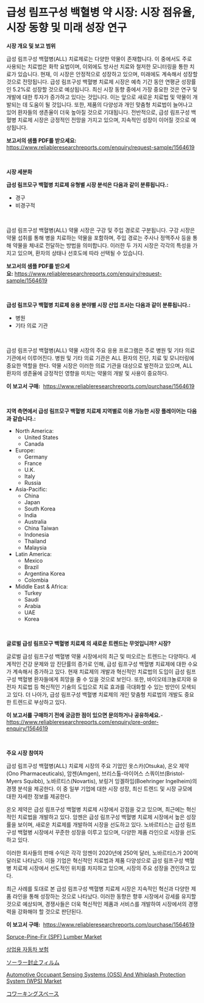 <p><h1>급성 림프구성 백혈병 약 시장: 시장 점유율, 시장 동향 및 미래 성장 연구</h1></p><p><strong>시장 개요 및 보고 범위</strong></p>
<p><p>급성 림프구성 백혈병(ALL) 치료제로는 다양한 약물이 존재합니다. 이 중에서도 주로 사용되는 치료법은 화학 요법이며, 이외에도 방사선 치료와 철저한 모니터링을 통한 치료가 있습니다. 현재, 이 시장은 안정적으로 성장하고 있으며, 미래에도 계속해서 성장할 것으로 전망됩니다. 급성 림프구성 백혈병 치료제 시장은 예측 기간 동안 연평균 성장률인 5.2%로 성장할 것으로 예상됩니다. 최신 시장 동향 중에서 가장 중요한 것은 연구 및 개발에 대한 투자가 증가하고 있다는 것입니다. 이는 앞으로 새로운 치료법 및 약물이 개발되는 데 도움이 될 것입니다. 또한, 제품의 다양성과 개인 맞춤형 치료법이 늘어나고 있어 환자들의 생존율이 더욱 높아질 것으로 기대됩니다. 전반적으로, 급성 림프구성 백혈병 치료제 시장은 긍정적인 전망을 가지고 있으며, 지속적인 성장이 이어질 것으로 예상됩니다.</p></p>
<p><strong>보고서의 샘플 PDF를 받으세요:</strong> <a href="https://www.reliableresearchreports.com/enquiry/request-sample/1564619">https://www.reliableresearchreports.com/enquiry/request-sample/1564619</a></p>
<p>&nbsp;</p>
<p><strong>시장 세분화</strong></p>
<p><strong>급성 림프모구 백혈병 치료제 유형별 시장 분석은 다음과 같이 분류됩니다.:</strong></p>
<p><ul><li>경구</li><li>비경구적</li></ul></p>
<p>&nbsp;</p>
<p><p>급성 림프구성 백혈병(ALL) 약물 시장은 구강 및 주입 경로로 구분됩니다. 구강 시장은 약물 섭취를 통해 병을 치료하는 약물을 포함하며, 주입 경로는 주사나 정맥주사 등을 통해 약물을 체내로 전달하는 방법을 의미합니다. 이러한 두 가지 시장은 각각의 특성을 가지고 있으며, 환자의 상태나 선호도에 따라 선택될 수 있습니다.</p></p>
<p><strong>보고서의 샘플 PDF를 받으세요:</strong>&nbsp;<a href="https://www.reliableresearchreports.com/enquiry/request-sample/1564619">https://www.reliableresearchreports.com/enquiry/request-sample/1564619</a></p>
<p>&nbsp;</p>
<p><strong> 급성 림프모구 백혈병 치료제 응용 분야별 시장 산업 조사는 다음과 같이 분류됩니다.:</strong></p>
<p><ul><li>병원</li><li>기타 의료 기관</li></ul></p>
<p>&nbsp;</p>
<p><p>급성 림프구성 백혈병(ALL) 약물 시장의 주요 응용 프로그램은 주로 병원 및 기타 의료 기관에서 이루어진다. 병원 및 기타 의료 기관은 ALL 환자의 진단, 치료 및 모니터링에 중요한 역할을 한다. 약물 시장은 이러한 의료 기관을 대상으로 발전하고 있으며, ALL 환자의 생존율에 긍정적인 영향을 미치는 약물의 개발 및 사용이 중요하다.</p></p>
<p><strong>이 보고서 구매:</strong>&nbsp; <a href="https://www.reliableresearchreports.com/purchase/1564619">https://www.reliableresearchreports.com/purchase/1564619</a></p>
<p>&nbsp;</p>
<p><strong>지역 측면에서 급성 림프모구 백혈병 치료제 지역별로 이용 가능한 시장 플레이어는 다음과 같습니다.:</strong></p>
<p><ul>
    <li>
        North America:
        <ul>
            <li>United States</li>
            <li>Canada</li>
        </ul>
    </li>
    <li>
        Europe:
        <ul>
            <li>Germany</li>
            <li>France</li>
            <li>U.K.</li>
            <li>Italy</li>
            <li>Russia</li>
        </ul>
    </li>
    <li>
        Asia-Pacific:
        <ul>
            <li>China</li>
            <li>Japan</li>
            <li>South Korea</li>
            <li>India</li>
            <li>Australia</li>
            <li>China Taiwan</li>
            <li>Indonesia</li>
            <li>Thailand</li>
            <li>Malaysia</li>
        </ul>
    </li>
    <li>
        Latin America:
        <ul>
            <li>Mexico</li>
            <li>Brazil</li>
            <li>Argentina Korea</li>
            <li>Colombia</li>
        </ul>
    </li>
    <li>
        Middle East & Africa:
        <ul>
            <li>Turkey</li>
            <li>Saudi</li>
            <li>Arabia</li>
            <li>UAE</li>
            <li>Korea</li>
        </ul>
    </li>
    </ul></p>
<p>&nbsp;</p>
<p><strong>글로벌 급성 림프모구 백혈병 치료제 의 새로운 트렌드는 무엇입니까? 시장?</strong></p>
<p><p>글로벌 급성 림프구성 백혈병 약물 시장에서의 최근 및 떠오르는 트렌드는 다양하다. 세계적인 건강 문제와 암 진단률의 증가로 인해, 급성 림프구성 백혈병 치료제에 대한 수요가 계속해서 증가하고 있다. 현재 치료제의 개발과 혁신적인 치료법의 도입이 급성 림프구성 백혈병 환자들에게 희망을 줄 수 있을 것으로 보인다. 또한, 바이오테크놀로지와 유전자 치료법 등 혁신적인 기술의 도입으로 치료 효과를 극대화할 수 있는 방안이 모색되고 있다. 더 나아가, 급성 림프구성 백혈병 치료제의 개인 맞춤형 치료법의 개발도 중요한 트렌드로 부상하고 있다.</p></p>
<p><strong>이 보고서를 구매하기 전에 궁금한 점이 있으면 문의하거나 공유하세요.</strong>- <a href="https://www.reliableresearchreports.com/enquiry/pre-order-enquiry/1564619">https://www.reliableresearchreports.com/enquiry/pre-order-enquiry/1564619</a></p>
<p>&nbsp;</p>
<p><strong>주요 시장 참여자</strong></p>
<p><p>급성 림프구성 백혈병(ALL) 치료제 시장의 주요 기업인 옷스카(Otsuka), 온오 제약(Ono Pharmaceuticals), 암젠(Amgen), 브리스톨-마이어스 스쿼이브(Bristol-Myers Squibb), 노바르티스(Novartis), 보링거 잉겔하임(Boehringer Ingelheim)의 경쟁 분석을 제공한다. 이 중 일부 기업에 대한 시장 성장, 최신 트렌드 및 시장 규모에 대한 자세한 정보를 제공한다.</p><p>온오 제약은 급성 림프구성 백혈병 치료제 시장에서 강점을 갖고 있으며, 최근에는 혁신적인 치료법을 개발하고 있다. 암젠은 급성 림프구성 백혈병 치료제 시장에서 높은 성장률을 보이며, 새로운 치료제를 개발하여 시장을 선도하고 있다. 노바르티스는 급성 림프구성 백혈병 시장에서 꾸준한 성장을 이루고 있으며, 다양한 제품 라인으로 시장을 선도하고 있다.</p><p>이러한 회사들의 판매 수익은 각각 암젠이 2020년에 250억 달러, 노바르티스가 200억 달러로 나타났다. 이들 기업은 혁신적인 치료법과 제품 다양성으로 급성 림프구성 백혈병 치료제 시장에서 선도적인 위치를 차지하고 있으며, 시장의 주요 성장을 견인하고 있다.</p><p>최근 사례를 토대로 본 급성 림프구성 백혈병 치료제 시장은 지속적인 혁신과 다양한 제품 라인을 통해 성장하는 것으로 나타났다. 이러한 동향은 향후 시장에서 강세를 유지할 것으로 예상되며, 경쟁사들은 더욱 혁신적인 제품과 서비스를 개발하여 시장에서의 경쟁력을 강화해야 할 것으로 판단된다.</p></p>
<p><strong>이 보고서 구매:</strong>&nbsp;&nbsp;<a href="https://www.reliableresearchreports.com/purchase/1564619">https://www.reliableresearchreports.com/purchase/1564619</a></p>
<p><p><a href="https://github.com/bmorecock/Market-Research-Report-List-2/blob/main/spruce-pine-fir-spf-lumber-market.md">Spruce-Pine-Fir (SPF) Lumber Market</a></p><p><a href="https://github.com/PhilToryphy7876567/Market-Research-Report-List-1/blob/main/63564515826.md">상업용 자동차 보험</a></p><p><a href="https://github.com/cnnriuez22368/Market-Research-Report-List-1/blob/main/10884877191.md">ソーラー封止フィルム</a></p><p><a href="https://natural-crush-b99.notion.site/Automotive-Occupant-Sensing-Systems-OSS-And-Whiplash-Protection-System-WPS-Market-Size-Market-S-77ed4a3e826e412483d64735c27abc2b">Automotive Occupant Sensing Systems (OSS) And Whiplash Protection System (WPS) Market</a></p><p><a href="https://github.com/LeanneBruen2023/Market-Research-Report-List-1/blob/main/36950767192.md">コワーキングスペース</a></p></p>
